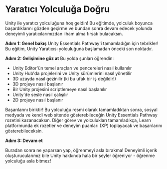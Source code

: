 # Yaratıcı Yolculuğa Doğru

Unity ile yaratıcı yolculuğuna hoş geldin! Bu eğitimde, yolculuk boyunca başardıklarını gözden geçirme ve bundan sonra devam edecek yolunda deneyimli yaratıcılarımızdan ilham alma fırsatı bulacaksın. 

**Adım 1: Genel bakış**
Unity Essentials Pathway'i tamamladığın için tebrikler! Bu eğitim, Unity Yaratıcısı yolculuğuna başlamadan önceki son noktadır.

**Adım 2: Gelişimine göz at**
Bu yolda şunları öğrendin:

- Unity Editor'ün temel araçları ve pencereleri nasıl kullanılır
- Unity Hub'da projelerini ve Unity sürümlerini nasıl yönetilir 
- 3D uzayda nasıl gezinilir (ki bu ufak bir iş değildir!) 
- 3D projeye nasıl başlanır 
- Bir Unity projesini scriptlemeye nasıl başlanılır
- Unity'de sesle nasıl çalışılır 
- 2D projeye nasıl başlanır 

Başarılarını biriktir! Bu yolculuğu resmi olarak tamamladıktan sonra, sosyal medyada ve kendi web sitende gösterebileceğin Unity Essentials Pathway rozetini kazanacaksın. Diğer görev ve yolculukları tamamladıkça, Learn platformunda ek rozetler ve deneyim puanları (XP) toplayacak ve başarılarını gösterebileceksin.

**Adım 3: Devam et**

Buradan sonra ne yaparsan yap, öğrenmeyi asla bırakma! Deneyimli içerik oluşturucularımız bile Unity hakkında hala bir şeyler öğreniyor - öğrenme yolculuğu asla bitmez! 















